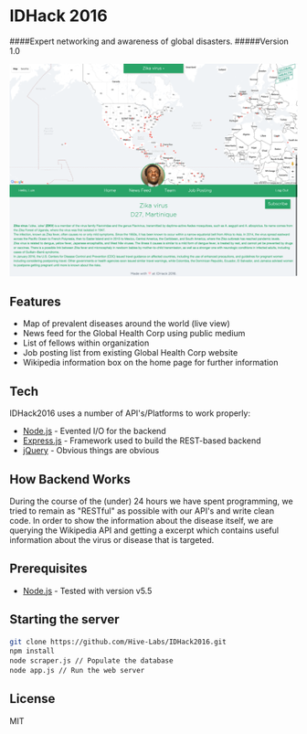 IDHack 2016
=========
####Expert networking and awareness of global disasters. 
#####Version 1.0


<p align="center">
  <img src="https://raw.githubusercontent.com/Hive-Labs/IDHack2016/master/public/images/github.png"/>
</p>

Features
--------------
- Map of prevalent diseases around the world (live view)
- News feed for the Global Health Corp using public medium 
- List of fellows within organization
- Job posting list from existing Global Health Corp website
- Wikipedia information box on the home page for further information




Tech
--------------

IDHack2016 uses a number of API's/Platforms to work properly:

- [Node.js] - Evented I/O for the backend
- [Express.js] - Framework used to build the REST-based backend
- [jQuery] - Obvious things are obvious 


How Backend Works
--------------
During the course of the (under) 24 hours we have spent programming, we tried to remain as "RESTful" as possible with our API's and write clean code. In order to show the information about the disease itself, we are querying the Wikipedia API and getting a excerpt which contains useful information about the virus or disease that is targeted.




Prerequisites
--------------
* [Node.js] - Tested with version v5.5


Starting the server
--------------
```sh
git clone https://github.com/Hive-Labs/IDHack2016.git
npm install
node scraper.js // Populate the database
node app.js // Run the web server
```

License
--------------
MIT

[C++]:https://github.com/luca-m/emotime
[Soundcloud]:http://soundcloud.com
[jQuery]:http://jquery.com
[Node.js]:http://nodejs.org
[Express.js]:http://expressjs.com
[Meteor.js]:http://meteor.com
